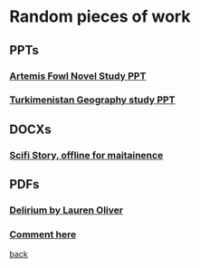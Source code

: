 # Random pieces of work
## PPTs
### [Artemis Fowl Novel Study PPT](https://qqiumax.github.io/random/novelstudy01.pptx)
### [Turkimenistan Geography study PPT](https://qqiumax.github.io/random/turkimenistanstudy.pptx)
## DOCXs
### [Scifi Story, offline for maitainence](https://qqiumax.github.io/random/scifi.docx)

## PDFs
### [Delirium by Lauren Oliver](https://qqiumax.github.io/random/delirium.pdf)
### **[Comment here](https://qqiumax.github.io/comment/)**
[back](https://qqiumax.github.io/home/)
